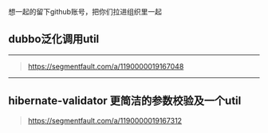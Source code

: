 想一起的留下github账号，把你们拉进组织里一起

## dubbo泛化调用util
---
> https://segmentfault.com/a/1190000019167048

---

## hibernate-validator 更简洁的参数校验及一个util
> https://segmentfault.com/a/1190000019167312

